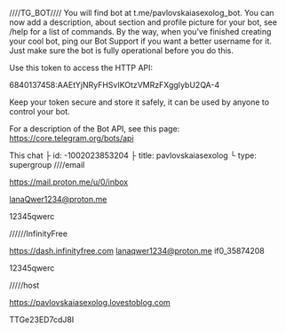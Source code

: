 ////TG_BOT////
You will find bot at t.me/pavlovskaiasexolog_bot. You can now add a description, about section and profile picture for your bot, see /help for a list of commands. By the way, when you've finished creating your cool bot, ping our Bot Support if you want a better username for it. Just make sure the bot is fully operational before you do this.

Use this token to access the HTTP API:

6840137458:AAEtYjNRyFHSvIKOtzVMRzFXggIybU2QA-4

Keep your token secure and store it safely, it can be used by anyone to control your bot.

For a description of the Bot API, see this page: https://core.telegram.org/bots/api

This chat
├ id: -1002023853204
├ title: pavlovskaiasexolog
└ type: supergroup
////email

https://mail.proton.me/u/0/inbox

lanaQwer1234@proton.me 

12345qwerc 

//////InfinityFree

https://dash.infinityfree.com
lanaqwer1234@proton.me
if0_35874208

12345qwerc

/////host

https://pavlovskaiasexolog.lovestoblog.com

TTGe23ED7cdJ8I